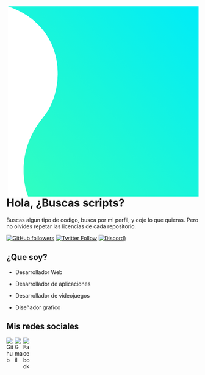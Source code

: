 <img align="right" width="500" height="500" src="https://github.com/Blazester/Blazester/blob/main/img/home-banner-bg.png?raw=true">


# Hola, ¿Buscas scripts?

Buscas algun tipo de codigo, busca por mi perfil, y coje lo que quieras. Pero no olvides repetar las licencias de cada repositorio.


[![GitHub followers](https://img.shields.io/github/followers/blazester?label=Sigueme&style=social)](https://github.com/Blazester)
[![Twitter Follow](https://img.shields.io/twitter/follow/blazestergg?label=Sigueme&style=social)](https://twitter.com/BlazesterGG)
[![Discord](https://img.shields.io/discord/648638892563628032?label=Discord&style=flat-square))](https://discord.com/invite/7nB83hvZ8y)


## ¿Que soy?

- Desarrollador Web

- Desarrollador de aplicaciones

- Desarrollador de videojuegos

- Diseñador grafico

## Mis redes sociales

<a href="https://github.com/Blazester/">
  <img align="left" alt="Github" width="22px" src="https://img.icons8.com/fluent/48/000000/github.png"/>
<a href="https://twitter.com/BlazesterGG">
  <img align="left" alt="Gmail" width="22px" src="https://www.flaticon.com/svg/static/icons/svg/733/733579.svg"/>
</a>
<a href="https://discord.com/invite/7nB83hvZ8y">
  <img align="left" alt="Facebook" width="22px" src="https://www.flaticon.com/svg/static/icons/svg/2111/2111370.svg"/>
</a>

